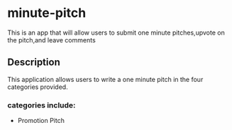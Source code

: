 # minute-pitch

This is an app that will allow users to submit one minute pitches,upvote on the pitch,and leave comments 

## Description

This application allows users to write a one minute pitch in the four categories provided.

### categories include:

* Promotion Pitch